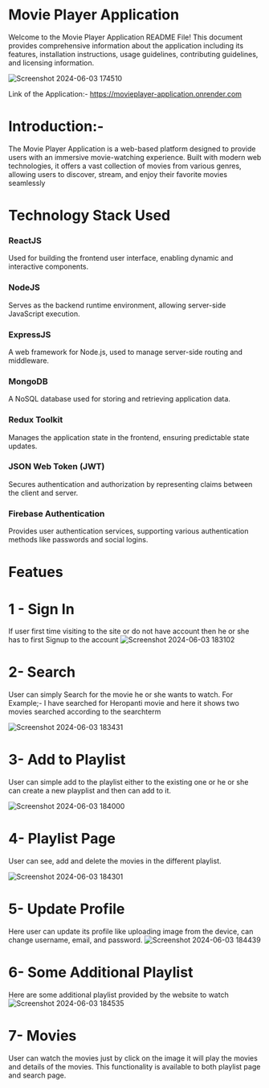# Movie Player Application
Welcome to the Movie Player Application README File! This document provides comprehensive information about the application including its features, installation instructions, usage guidelines, contributing guidelines, and licensing information.

![Screenshot 2024-06-03 174510](https://github.com/Priyanshi-059/Movie-player-Application/assets/138461509/8b50e690-d962-48c4-9646-31d5ba1c29e3)


Link of the Application:- https://movieplayer-application.onrender.com

# Introduction:-
The Movie Player Application is a web-based platform designed to provide users with an immersive movie-watching experience. Built with modern web technologies, 
it offers a vast collection of movies from various genres, allowing users to discover, stream, and enjoy their favorite movies seamlessly


# Technology Stack Used    
### ReactJS
Used for building the frontend user interface, enabling dynamic and interactive components.
### NodeJS
Serves as the backend runtime environment, allowing server-side JavaScript execution.
### ExpressJS
A web framework for Node.js, used to manage server-side routing and middleware.
### MongoDB
A NoSQL database used for storing and retrieving application data.
### Redux Toolkit
Manages the application state in the frontend, ensuring predictable state updates.
### JSON Web Token (JWT)
Secures authentication and authorization by representing claims between the client and server.
### Firebase Authentication
Provides user authentication services, supporting various authentication methods like passwords and social logins.


# Featues

# 1 - Sign In 
If user first time visiting to the site or do not have account then he or she has to first Signup to the account
![Screenshot 2024-06-03 183102](https://github.com/Priyanshi-059/Movie-player-Application/assets/138461509/1c765bdc-ef17-4d6a-8b5e-6c4caff3038e)

# 2- Search
User can simply Search for the movie he or she wants to watch. For Example;- I have searched for Heropanti movie and here it shows two movies searched according to the searchterm

![Screenshot 2024-06-03 183431](https://github.com/Priyanshi-059/Movie-player-Application/assets/138461509/c34e34fc-6c3e-4a74-b35c-ff6636999d15)

# 3- Add to Playlist 
User can simple add to the playlist either to the existing one or he or she can create a new playplist and then can add to it.

![Screenshot 2024-06-03 184000](https://github.com/Priyanshi-059/Movie-player-Application/assets/138461509/16a90d94-6107-4977-a1cb-7f400c75abfa)

# 4- Playlist Page
User can see, add and delete the movies in the different playlist.

![Screenshot 2024-06-03 184301](https://github.com/Priyanshi-059/Movie-player-Application/assets/138461509/3773a02a-7f43-442b-8e3d-1d7e6cb72d02)
 
 # 5- Update Profile
  Here user can update its profile like uploading image from the device, can change username, email, and password.
![Screenshot 2024-06-03 184439](https://github.com/Priyanshi-059/Movie-player-Application/assets/138461509/d823207a-113e-4774-82c7-a79e5f242c7b)

# 6- Some Additional Playlist 
Here are some additional playlist provided by the website to watch 
![Screenshot 2024-06-03 184535](https://github.com/Priyanshi-059/Movie-player-Application/assets/138461509/1e9595a6-f0cf-48f1-9973-6936ef084e24)

# 7- Movies 
User can watch the movies just by click on the image it will play the movies and details of the movies. This functionality is available to both playlist page and search page.



















